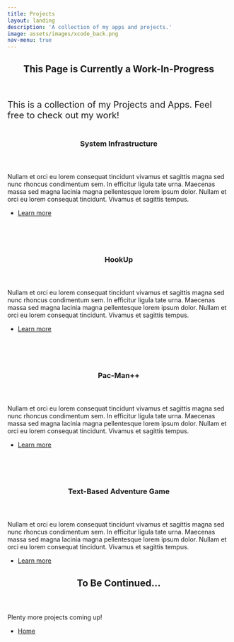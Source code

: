 ```yaml
---
title: Projects
layout: landing
description: 'A collection of my apps and projects.'
image: assets/images/xcode_back.png
nav-menu: true
---
```


<!-- Main -->
<div id="main">

<!-- One -->
<section id="one">
	<div class="inner">
		<header class="major">
			<h2>This Page is Currently a Work-In-Progress</h2>
		</header>
		<p style="font-size:20px;">This is a collection of my Projects and Apps. Feel free to check out my work!</p>
	</div>
</section>

<!-- Two -->
<section id="two" class="spotlights">
	<section>
		<a href="generic.html" class="image">
			<img src="{% link assets/images/fintech.png %}" alt="" data-position="center center" style="padding-left: 25px;"/>
		</a>
		<div class="content">
			<div class="inner">
				<header class="major">
					<h3>System Infrastructure</h3>
				</header>
				<p>Nullam et orci eu lorem consequat tincidunt vivamus et sagittis magna sed nunc rhoncus condimentum sem. In efficitur ligula tate urna. Maecenas massa sed magna lacinia magna pellentesque lorem ipsum dolor. Nullam et orci eu lorem consequat tincidunt. Vivamus et sagittis tempus.</p>
				<ul class="actions">
					<li><a href="/2016/08/26/markdwn.html" class="button">Learn more</a></li>
				</ul>
			</div>
		</div>
	</section>
	<section>
		<a href="generic.html" class="image">
			<img src="{% link assets/images/hookup.jpg %}" alt="" data-position="top center" style="padding-right:25px; padding-bottom:25px; padding-top:25px;"/>
		</a>
		<div class="content">
			<div class="inner">
				<header class="major">
					<h3>HookUp</h3>
				</header>
				<p>Nullam et orci eu lorem consequat tincidunt vivamus et sagittis magna sed nunc rhoncus condimentum sem. In efficitur ligula tate urna. Maecenas massa sed magna lacinia magna pellentesque lorem ipsum dolor. Nullam et orci eu lorem consequat tincidunt. Vivamus et sagittis tempus.</p>
				<ul class="actions">
					<li><a href="generic.html" class="button">Learn more</a></li>
				</ul>
			</div>
		</div>
	</section>
	<section>
		<a href="generic.html" class="image">
			<img src="{% link assets/images/pacman.jpeg%}" alt="" data-position="25% 25%" style="padding-left:25px; padding-bottom:25px; padding-top:25px;"/>
		</a>
		<div class="content">
			<div class="inner">
				<header class="major">
					<h3>Pac-Man++</h3>
				</header>
				<p>Nullam et orci eu lorem consequat tincidunt vivamus et sagittis magna sed nunc rhoncus condimentum sem. In efficitur ligula tate urna. Maecenas massa sed magna lacinia magna pellentesque lorem ipsum dolor. Nullam et orci eu lorem consequat tincidunt. Vivamus et sagittis tempus.</p>
				<ul class="actions">
					<li><a href="generic.html" class="button">Learn more</a></li>
				</ul>
			</div>
		</div>
	</section>
	<section>
		<a href="generic.html" class="image">
			<img src="{% link assets/images/racketlogo.png %}" alt="" data-position="center center" style="padding-right: 25px; padding-bottom: 25px; padding-top:25px;"/>
		</a>
		<div class="content">
			<div class="inner">
				<header class="major">
					<h3>Text-Based Adventure Game</h3>
				</header>
				<p>Nullam et orci eu lorem consequat tincidunt vivamus et sagittis magna sed nunc rhoncus condimentum sem. In efficitur ligula tate urna. Maecenas massa sed magna lacinia magna pellentesque lorem ipsum dolor. Nullam et orci eu lorem consequat tincidunt. Vivamus et sagittis tempus.</p>
				<ul class="actions">
					<li><a href="/2016/08/26/markdwn.html" class="button">Learn more</a></li>
				</ul>
			</div>
		</div>
	</section>
</section>


<!-- Three -->
<section id="three">
	<div class="inner">
		<header class="major">
			<h2>To Be Continued...</h2>
		</header>
		<p>Plenty more projects coming up!</p>
		<ul class="actions">
			<li><a href="index.html" class="button next">Home</a></li>
		</ul>
	</div>
</section>



</div>
